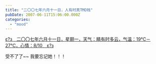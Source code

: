 ```yaml
---
title: "二〇〇七年六月十一日，人有时真TMD贱"
pubDate: 2007-06-11T15:06:00.000Z
categories: 
  - "mood"
---
```


[ε?з　二〇〇七年六月十一日，星期一，天气：睛有时多云，气温：19℃－27℃，心情：8/10　ε?з](https://www.liuweinan.com)

  

受不了了~~ 我要忘记她！！！
